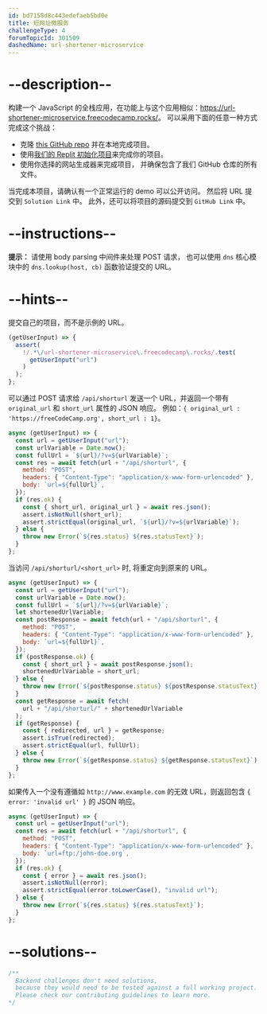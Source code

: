 ```yaml
---
id: bd7158d8c443edefaeb5bd0e
title: 短网址微服务
challengeType: 4
forumTopicId: 301509
dashedName: url-shortener-microservice
---
```


# --description--

构建一个 JavaScript 的全栈应用，在功能上与这个应用相似：<https://url-shortener-microservice.freecodecamp.rocks/>。 可以采用下面的任意一种方式完成这个挑战：

- 克隆 [this GitHub repo](https://github.com/freeCodeCamp/boilerplate-project-filemetadata/) 并在本地完成项目。
- 使用[我们的 Replit 初始化项目](https://replit.com/github/freeCodeCamp/boilerplate-project-urlshortener)来完成你的项目。
- 使用你选择的网站生成器来完成项目， 并确保包含了我们 GitHub 仓库的所有文件。

当完成本项目，请确认有一个正常运行的 demo 可以公开访问。 然后将 URL 提交到 `Solution Link` 中。 此外，还可以将项目的源码提交到 `GitHub Link` 中。

# --instructions--

**提示：** 请使用 body parsing 中间件来处理 POST 请求， 也可以使用 `dns` 核心模块中的 `dns.lookup(host, cb)` 函数验证提交的 URL。

# --hints--

提交自己的项目，而不是示例的 URL。

```js
(getUserInput) => {
  assert(
    !/.*\/url-shortener-microservice\.freecodecamp\.rocks/.test(
      getUserInput("url")
    )
  );
};
```

可以通过 POST 请求给 `/api/shorturl` 发送一个 URL，并返回一个带有 `original_url` 和 `short_url` 属性的 JSON 响应。 例如：`{ original_url : 'https://freeCodeCamp.org', short_url : 1}`。

```js
async (getUserInput) => {
  const url = getUserInput("url");
  const urlVariable = Date.now();
  const fullUrl = `${url}/?v=${urlVariable}`;
  const res = await fetch(url + "/api/shorturl", {
    method: "POST",
    headers: { "Content-Type": "application/x-www-form-urlencoded" },
    body: `url=${fullUrl}`,
  });
  if (res.ok) {
    const { short_url, original_url } = await res.json();
    assert.isNotNull(short_url);
    assert.strictEqual(original_url, `${url}/?v=${urlVariable}`);
  } else {
    throw new Error(`${res.status} ${res.statusText}`);
  }
};
```

当访问 `/api/shorturl/<short_url>` 时, 将重定向到原来的 URL。

```js
async (getUserInput) => {
  const url = getUserInput("url");
  const urlVariable = Date.now();
  const fullUrl = `${url}/?v=${urlVariable}`;
  let shortenedUrlVariable;
  const postResponse = await fetch(url + "/api/shorturl", {
    method: "POST",
    headers: { "Content-Type": "application/x-www-form-urlencoded" },
    body: `url=${fullUrl}`,
  });
  if (postResponse.ok) {
    const { short_url } = await postResponse.json();
    shortenedUrlVariable = short_url;
  } else {
    throw new Error(`${postResponse.status} ${postResponse.statusText}`);
  }
  const getResponse = await fetch(
    url + "/api/shorturl/" + shortenedUrlVariable
  );
  if (getResponse) {
    const { redirected, url } = getResponse;
    assert.isTrue(redirected);
    assert.strictEqual(url, fullUrl);
  } else {
    throw new Error(`${getResponse.status} ${getResponse.statusText}`);
  }
};
```

如果传入一个没有遵循如 `http://www.example.com` 的无效 URL，则返回包含 `{ error: 'invalid url' }` 的 JSON 响应。

```js
async (getUserInput) => {
  const url = getUserInput("url");
  const res = await fetch(url + "/api/shorturl", {
    method: "POST",
    headers: { "Content-Type": "application/x-www-form-urlencoded" },
    body: `url=ftp:/john-doe.org`,
  });
  if (res.ok) {
    const { error } = await res.json();
    assert.isNotNull(error);
    assert.strictEqual(error.toLowerCase(), "invalid url");
  } else {
    throw new Error(`${res.status} ${res.statusText}`);
  }
};
```

# --solutions--

```js
/**
  Backend challenges don't need solutions, 
  because they would need to be tested against a full working project. 
  Please check our contributing guidelines to learn more.
*/
```
